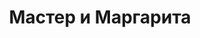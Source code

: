 ---
layout: card_flex_nav
lang: RU
title:  Мастер и Маргарита
isbn: 5856540174
cover: /assets/images/RU/MM_RU_004_front.jpg
bcover: /assets/images/RU/MM_RU_004_back.jpg
pubyr: 1994
editor: Ed. Академия 
acqdt: 10/2019
acqplace: eBay Japon 
contrib: P
---
